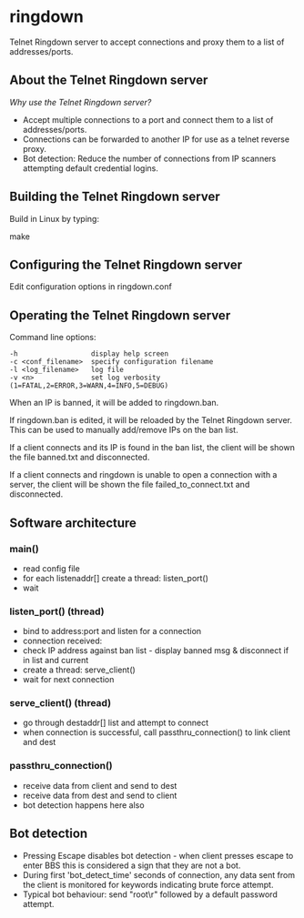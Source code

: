 # ringdown
Telnet Ringdown server to accept connections and proxy them to a list of addresses/ports.


## About the Telnet Ringdown server

_Why use the Telnet Ringdown server?_

* Accept multiple connections to a port and connect them to a list of addresses/ports.
* Connections can be forwarded to another IP for use as a telnet reverse proxy.
* Bot detection: Reduce the number of connections from IP scanners attempting default credential logins.


## Building the Telnet Ringdown server

Build in Linux by typing:

make


## Configuring the Telnet Ringdown server

Edit configuration options in ringdown.conf


## Operating the Telnet Ringdown server

Command line options:
```
-h                  display help screen
-c <conf_filename>  specify configuration filename
-l <log_filename>   log file
-v <n>              set log verbosity (1=FATAL,2=ERROR,3=WARN,4=INFO,5=DEBUG)
```
When an IP is banned, it will be added to ringdown.ban.

If ringdown.ban is edited, it will be reloaded by the Telnet Ringdown server. This can be used to manually add/remove IPs on the ban list.

If a client connects and its IP is found in the ban list, the client will be shown the file banned.txt and disconnected.

If a client connects and ringdown is unable to open a connection with a server, the client will be shown the file failed_to_connect.txt and disconnected.


## Software architecture

### main()

* read config file
* for each listenaddr[] create a thread: listen_port()
* wait

### listen_port() (thread)

* bind to address:port and listen for a connection
* connection received:
* check IP address against ban list - display banned msg & disconnect if in list and current
* create a thread: serve_client()
* wait for next connection

### serve_client() (thread)

* go through destaddr[] list and attempt to connect
* when connection is successful, call passthru_connection() to link client and dest

### passthru_connection()

* receive data from client and send to dest
* receive data from dest and send to client
* bot detection happens here also


## Bot detection

* Pressing Escape disables bot detection - when client presses escape to enter BBS this is considered a sign that they are not a bot.
* During first 'bot_detect_time' seconds of connection, any data sent from the client is monitored for keywords indicating brute force attempt.
* Typical bot behaviour: send "root\r" followed by a default password attempt.
